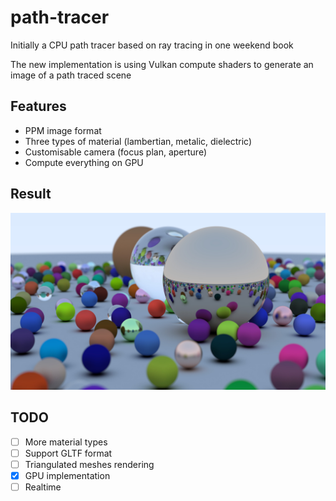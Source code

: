 # path-tracer
Initially a CPU path tracer based on ray tracing in one weekend book

The new implementation is using Vulkan compute shaders to generate an image of a path traced scene


## Features
* PPM image format
* Three types of material (lambertian, metalic, dielectric)
* Customisable camera (focus plan, aperture)
* Compute everything on GPU

## Result
![](https://github.com/ladevieq/path-tracer/blob/master/result.jpg?raw=true)

## TODO
* [ ] More material types
* [ ] Support GLTF format
* [ ] Triangulated meshes rendering
* [x] GPU implementation
* [ ] Realtime
